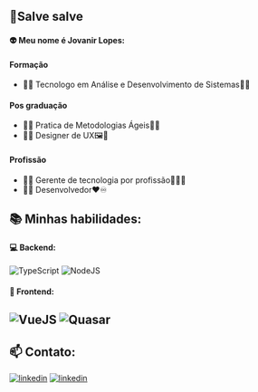 ## 👋Salve salve
#### :alien: Meu nome é  Jovanir Lopes:
#### Formação
- :man_student: Tecnologo em Análise e Desenvolvimento de Sistemas:space_invader::white_check_mark:
#### Pos graduação
- :man_student: Pratica de Metodologias Ágeis:runner::white_check_mark:
- :man_student: Designer de UX:framed_picture::beginner:
#### Profissão
- :office_worker: Gerente de tecnologia por profissão:astronaut::white_check_mark:
- :technologist: Desenvolvedor:heart::infinity: 


## :books: Minhas habilidades:
#### :computer: Backend:
![TypeScript](https://img.shields.io/badge/TypeScript-007ACC?style=for-the-badge&logo=typescript&logoColor=white) ![NodeJS](https://img.shields.io/badge/Node.js-339933?style=for-the-badge&logo=nodedotjs&logoColor=white)   
#### :art: Frontend:
![VueJS](https://img.shields.io/badge/Vue.js-35495E?style=for-the-badge&logo=vuedotjs&logoColor=4FC08D)  ![Quasar](https://img.shields.io/badge/Quasar-1976D2?style=for-the-badge&logo=quasar&logoColor=white)  
---
## :mailbox: Contato:
[![linkedin](https://img.shields.io/badge/LinkedIn-0077B5?style=for-the-badge&logo=linkedin&logoColor=white)](https://www.linkedin.com/in/jovanir-mateus/)  [![linkedin](https://img.shields.io/badge/Microsoft_Outlook-0078D4?style=for-the-badge&logo=microsoft-outlook&logoColor=white)](mailto:jovanir.lopes@outlook.com)

